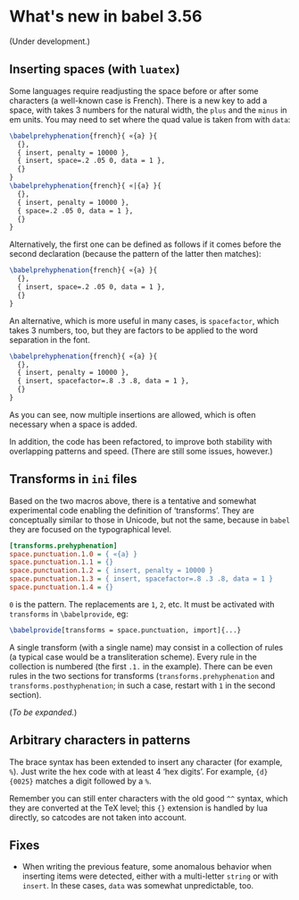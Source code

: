 # What's new in babel 3.56

(Under development.)

## Inserting spaces (with `luatex`)

Some languages require readjusting the space before or after some
characters (a well-known case is French). There is a new key to add a
space, with takes 3 numbers for the natural width, the `plus` and the
`minus` in em units. You may need to set where the quad value is taken
from with `data`:
```tex
\babelprehyphenation{french}{ «{a} }{
  {},
  { insert, penalty = 10000 }, 
  { insert, space=.2 .05 0, data = 1 },
  {}
}
\babelprehyphenation{french}{ «|{a} }{
  {},
  { insert, penalty = 10000 },
  { space=.2 .05 0, data = 1 },
  {}
}
```
Alternatively, the first one can be defined as follows if it comes
before the second declaration (because the pattern of the latter
then matches):
```tex
\babelprehyphenation{french}{ «{a} }{
  {},
  { insert, space=.2 .05 0, data = 1 },
  {}
}
```

An alternative, which is more useful in many cases, is `spacefactor`,
which takes 3 numbers, too, but they are factors to be applied to the
word separation in the font.
```tex
\babelprehyphenation{french}{ «{a} }{
  {}, 
  { insert, penalty = 10000 }, 
  { insert, spacefactor=.8 .3 .8, data = 1 },
  {}
}
```

As you can see, now multiple insertions are allowed, which is often
necessary when a space is added.

In addition, the code has been refactored, to improve both stability
with overlapping patterns and speed. (There are still some issues,
however.)

## Transforms in `ini` files

Based on the two macros above, there is a tentative and somewhat
experimental code enabling the definition of ‘transforms’. They are
conceptually similar to those in Unicode, but not the same, because in
`babel` they are focused on the typographical level. 
```ini
[transforms.prehyphenation]
space.punctuation.1.0 = { «{a} }
space.punctuation.1.1 = {}
space.punctuation.1.2 = { insert, penalty = 10000 }
space.punctuation.1.3 = { insert, spacefactor=.8 .3 .8, data = 1 }
space.punctuation.1.4 = {}
```

`0` is the pattern. The replacements are `1`, `2`, etc. It must be
activated with `transforms` in `\babelprovide`, eg:

```tex
\babelprovide[transforms = space.punctuation, import]{...}
```

A single transform (with a single name) may consist in a collection of
rules (a typical case would be a transliteration scheme). Every rule in
the collection is numbered (the first `.1.` in the example). There can be even
rules in the two sections for transforms (`transforms.prehyphenation`
and `transforms.posthyphenation`; in such a case, restart with `1` in
the second section).

(*To be expanded.*)

## Arbitrary characters in patterns

The brace syntax has been extended to insert any character (for
example, `%`). Just write the hex code with at least 4 ‘hex digits’.
For example, `{d}{0025}` matches a digit followed by a `%`.

Remember you can still enter characters with the old good `^^` syntax,
which they are converted at the TeX level; this `{}` extension is
handled by lua directly, so catcodes are not taken into account.

## Fixes

* When writing the previous feature, some anomalous behavior when
  inserting items were detected, either with a multi-letter `string` or
  with `insert`. In these cases, `data` was somewhat unpredictable,
  too.

 
